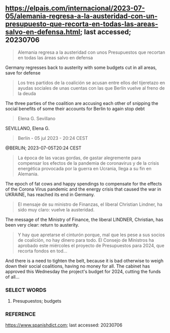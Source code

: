 ## https://elpais.com/internacional/2023-07-05/alemania-regresa-a-la-austeridad-con-un-presupuesto-que-recorta-en-todas-las-areas-salvo-en-defensa.html; last accessed; 20230706

> Alemania regresa a la austeridad con unos Presupuestos que recortan en todas las áreas salvo en defensa

Germany regresses back to austerity with some budgets cut in all areas, save for defense

> Los tres partidos de la coalición se acusan entre ellos del tijeretazo en ayudas sociales de unas cuentas con las que Berlín vuelve al freno de la deuda

The three parties of the coalition are accusing each other of snipping the social benefits of some their accounts for Berlin to again stop debt

> Elena G. Sevillano

SEVILLANO, Elena G.

> Berlín - 05 jul 2023 - 20:24 CEST

@BERLIN; 2023-07-05T20:24 CEST

> La época de las vacas gordas, de gastar alegremente para compensar los efectos de la pandemia de coronavirus y de la crisis energética provocada por la guerra en Ucrania, llega a su fin en Alemania. 

The epoch of fat cows and happy spendings to compensate for the effects of the Corona Virus pandemic and the energy crisis that caused the war in UKRAINE, has reached its end in Germany.

> El mensaje de su ministro de Finanzas, el liberal Christian Lindner, ha sido muy claro: vuelve la austeridad. 

The message of the Ministry of Finance, the liberal LINDNER, Christian, has been very clear: return to austerity.

> Y hay que apretarse el cinturón porque, mal que les pese a sus socios de coalición, no hay dinero para todo. El Consejo de Ministros ha aprobado este miércoles el proyecto de Presupuestos para 2024, que recorta fondos en tod...

And there is a need to tighten the belt, because it is bad otherwise to weigh down their social coalitions, having no money for all. The cabinet has approved this Wednesday the project's budget for 2024, cutting the funds of all...


### SELECT WORDS

1) Presupuestos; budgets

### REFERENCE

https://www.spanishdict.com; last accessed: 20230706
